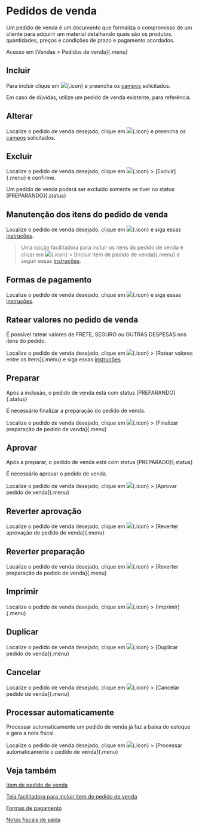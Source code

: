 # Pedidos de venda

Um pedido de venda é um documento que formaliza o compromisso de um cliente para adquirir um material detalhando quais são os produtos, quantidades, preços e condições de prazo e pagamento acordados. 

Acesso em [Vendas > Pedidos de venda]{.menu}

## Incluir

Para incluir clique em ![](https://static.zenerp.app.br/icons/action-create.svg){.icon} e preencha os [campos](sale-edit) solicitados.

Em caso de dúvidas, utilize um pedido de venda existente, para referência.

## Alterar

Localize o pedido de venda desejado, clique em ![](https://static.zenerp.app.br/icons/action-update.svg){.icon} e preencha os [campos](sale-edit) solicitados.

## Excluir

Localize o pedido de venda desejado, clique em ![](https://static.zenerp.app.br/icons/action-more-tr.svg){.icon} > [Excluir]{.menu} e confirme.

Um pedido de venda poderá ser excluído somente se tiver no status [PREPARANDO]{.status}

## Manutenção dos itens do pedido de venda

Localize o pedido de venda desejado, clique em ![](https://static.zenerp.app.br/icons/action-child.svg){.icon} e siga essas [instruções](saleItem).

>Uma opção facilitadora para incluir os itens do pedido de venda é clicar em ![](https://static.zenerp.app.br/icons/action-more-tr.svg){.icon} > [Incluir item de pedido de venda]{.menu} e seguir essas [instruções](saleItemOpCreate).

## Formas de pagamento

Localize o pedido de venda desejado, clique em ![](https://static.zenerp.app.br/icons/purchase/purchasePayment.svg){.icon} e siga essas [instruções](salePayment).

## Ratear valores no pedido de venda

É possível ratear valores de FRETE, SEGURO ou OUTRAS DESPESAS nos itens do pedido.

Localize o pedido de venda desejado, clique em ![](https://static.zenerp.app.br/icons/action-forward.svg){.icon} > [Ratear valores entre os itens]{.menu} e siga essas [instruções](saleOpValueProRate)

## Preparar

Após a inclusão, o pedido de venda está com status [PREPARANDO]{.status}

É necessário finalizar a preparação do pedido de venda.

Localize o pedido de venda desejado, clique em ![](https://static.zenerp.app.br/icons/action-forward.svg){.icon} > [Finalizar preparação de pedido de venda]{.menu}

## Aprovar

Após a preparar, o pedido de venda está com status [PREPARADO]{.status}

É necessário aprovar o pedido de venda.

Localize o pedido de venda desejado, clique em ![](https://static.zenerp.app.br/icons/action-forward.svg){.icon} > [Aprovar pedido de venda]{.menu}

## Reverter aprovação

Localize o pedido de venda desejado, clique em ![](https://static.zenerp.app.br/icons/action-forward.svg){.icon} > [Reverter aprovação de pedido de venda]{.menu}

## Reverter preparação

Localize o pedido de venda desejado, clique em ![](https://static.zenerp.app.br/icons/action-forward.svg){.icon} > [Reverter preparação de pedido de venda]{.menu}

## Imprimir

Localize o pedido de venda desejado, clique em ![](https://static.zenerp.app.br/icons/action-more-tr.svg){.icon} > [Imprimir]{.menu}

## Duplicar

Localize o pedido de venda desejado, clique em ![](https://static.zenerp.app.br/icons/action-forward.svg){.icon} > [Duplicar pedido de venda]{.menu}

## Cancelar

Localize o pedido de venda desejado, clique em ![](https://static.zenerp.app.br/icons/action-forward.svg){.icon} > [Cancelar pedido de venda]{.menu}

## Processar automaticamente

Processar automaticamente um pedido de venda já faz a baixa do estoque e gera a nota fiscal.

Localize o pedido de venda desejado, clique em ![](https://static.zenerp.app.br/icons/action-forward.svg){.icon} > [Processar automaticamente o pedido de venda]{.menu}

## Veja também

[Item de pedido de venda](saleItem)

[Tela facilitadora para incluir item de pedido de venda](saleItemOpCreate)

[Formas de pagamento](salePayment)

[Notas fiscais de saída](/fiscal/outgoingInvoice/outgoingInvoice)

